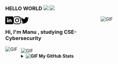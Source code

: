 ### HELLO WORLD <img src="https://media.giphy.com/media/Q7LHmoFwVP6Yc1swZs/giphy.gif" width="25px"> ![   ](https://visitor-badge.glitch.me/badge?page_id=charistimaticmoose.charistimaticmoose)
 
<a href="https://www.linkedin.com/in/manu-sunil-8356b51b9/">
  <img align="left" alt="Manu's LinkdeIN" width="25px" src="https://github.com/charistimaticmoose/charistimaticmoose/blob/main/linkedin.png" />
</a>

<a href="https://www.instagram.com/manushyaaa">
  <img align="left" alt="Manu's Instagram" width="25px" src="https://github.com/charistimaticmoose/charistimaticmoose/blob/main/instagram.png" />
</a>

<a href="https://www.twitter.com/manushyaaa">
  <img align="left" alt="Manu's Twitter" width="25px" src="https://github.com/charistimaticmoose/charistimaticmoose/blob/main/twitter.png" />
</a>
<img align="right" alt="GIF" src="https://media.giphy.com/media/KzJkzjggfGN5Py6nkT/giphy.gif" width="200" height="200" />
<br />

<h3>
Hi, I'm Manu , studying CSE-Cybersecurity
</h3>

<img align = "left"   alt="GIF" src="https://media.giphy.com/media/LMt9638dO8dftAjtco/giphy.gif"  width=" 50 " height=" 50"/> 
<img align = "middle" alt="GIF" src="https://media.giphy.com/media/XAxylRMCdpbEWUAvr8/giphy.gif"  width=" 50 " height=" 50"/> 
 
 
 
 
 
 
<details>
<summary><b> <img alt="GIF" src="https://media.giphy.com/media/xUPGcw51mhNJWL8Pcs/giphy.gif" width="10 " height="10" />  My GitHub Stats</b></summary>
<p align="center"> <img src="https://github-readme-stats.vercel.app/api?username=charistimaticmoose&show_icons=true&theme=gotham" alt="charistimaticmoose" />
</details>
